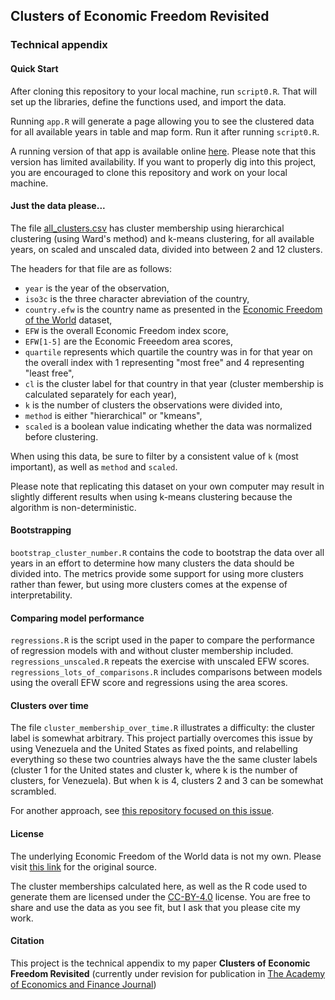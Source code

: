 ## Clusters of Economic Freedom Revisited
### Technical appendix

#### Quick Start
After cloning this repository to your local machine, run `script0.R`. That will set up the libraries, define the functions used, and import the data. 

Running `app.R` will generate a page allowing you to see the clustered data for
all available years in table and map form. Run it after running `script0.R`.

A running version of that app is available online [here](https://rickweber.shinyapps.io/Clusters_of_Economic_Freedom/). Please note that this version has limited availability. If you want to properly dig into this project, you are encouraged to clone this repository and work on your local machine.

#### Just the data please...
The file 
[all_clusters.csv](https://raw.githubusercontent.com/RickWeber/EFW_clustering/master/all_clusters.csv)
has cluster membership using hierarchical clustering (using Ward's method) and k-means clustering, for all available years, on scaled and unscaled data, divided into between 2 and 12 clusters.

The headers for that file are as follows: 

* `year` is the year of the observation,
* `iso3c` is the three character abreviation of the country,
* `country.efw` is the country name as presented in the [Economic Freedom of the World](https://www.fraserinstitute.org/studies/economic-freedom-of-the-world-2019-annual-report) dataset,
* `EFW` is the overall Economic Freedom index score,
* `EFW[1-5]` are the Economic Freeedom area scores, 
* `quartile` represents which quartile the country was in for that year on the overall index with 1 representing "most free" and 4 representing "least free",
* `cl` is the cluster label for that country in that year (cluster membership is calculated separately for each year),
* `k` is the number of clusters the observations were divided into,
* `method` is either "hierarchical" or "kmeans",
* `scaled` is a boolean value indicating whether the data was normalized before clustering.

When using this data, be sure to filter by a consistent value of `k` (most important), as well as `method` and `scaled`. 

Please note that replicating this dataset on your own computer may result in slightly different results when using k-means clustering because the algorithm is non-deterministic.

#### Bootstrapping
`bootstrap_cluster_number.R` contains the code to bootstrap the data over all years in an effort to determine how many clusters the data should be divided into. The metrics provide some support for using more clusters rather than fewer, but using more clusters comes at the expense of interpretability.

#### Comparing model performance
`regressions.R` is the script used in the paper to compare the performance of regression models with and without cluster membership included. `regressions_unscaled.R` repeats the exercise with unscaled EFW scores. `regressions_lots_of_comparisons.R` includes comparisons between models using the overall EFW score and regressions using the area scores. 

#### Clusters over time
The file `cluster_membership_over_time.R` illustrates a difficulty: the cluster label is somewhat arbitrary. This project partially overcomes this issue by using Venezuela and the United States as fixed points, and relabelling everything so these two countries always have the the same cluster labels (cluster 1 for the United states and cluster k, where k is the number of clusters, for Venezuela). But when k is 4, clusters 2 and 3 can be somewhat scrambled. 

For another approach, see [this repository focused on this issue](https://github.com/RickWeber/kmeans_over_time).

#### License
The underlying Economic Freedom of the World data is not my own. Please visit [this link](https://www.fraserinstitute.org/resource-file?nid=13069&fid=12711) for the original source.

The cluster memberships calculated here, as well as the R code used to generate them are licensed under the [CC-BY-4.0](https://creativecommons.org/licenses/by/4.0/) license. You are free to share and use the data as you see fit, but I ask that you please cite my work.

#### Citation
This project is the technical appendix to my paper **Clusters of Economic Freedom Revisited** (currently under revision for publication in [The Academy of Economics and Finance Journal](https://www.economics-finance.org/jef-5.php))